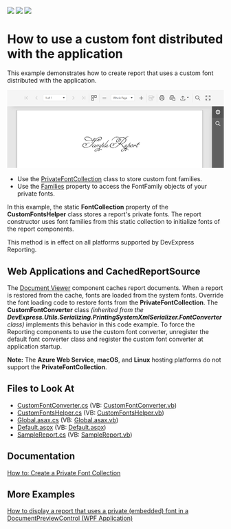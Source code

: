 <!-- default badges list -->
![](https://img.shields.io/endpoint?url=https://codecentral.devexpress.com/api/v1/VersionRange/128603777/2022.1)
[![](https://img.shields.io/badge/Open_in_DevExpress_Support_Center-FF7200?style=flat-square&logo=DevExpress&logoColor=white)](https://supportcenter.devexpress.com/ticket/details/E5198)
[![](https://img.shields.io/badge/📖_How_to_use_DevExpress_Examples-e9f6fc?style=flat-square)](https://docs.devexpress.com/GeneralInformation/403183)
<!-- default badges end -->

# How to use a custom font distributed with the application

This example demonstrates how to create report that uses a custom font distributed with the application.

![Report with Custom Fonts](./Images/report-with-custom-fonts.png)

* Use the [PrivateFontCollection](https://docs.microsoft.com/en-us/dotnet/api/system.drawing.text.privatefontcollection) class to store custom font families.
* Use the [Families](https://docs.microsoft.com/en-us/dotnet/api/system.drawing.text.fontcollection.families) property to access the FontFamily objects of your private fonts.

In this example, the static **FontCollection** property of the **CustomFontsHelper** class stores a report's private fonts.
The report constructor uses font families from this static collection to initialize fonts of the report components.

This method is in effect on all platforms supported by DevExpress Reporting.

## Web Applications and CachedReportSource

The [Document Viewer](https://docs.devexpress.com/XtraReports/17738/create-end-user-reporting-applications/web-reporting/asp-net-webforms-reporting/document-viewer) component caches report documents.
When a report is restored from the cache, fonts are loaded from the system fonts. Override the font loading code to restore fonts from the **PrivateFontCollection**.
The **CustomFontConverter** class *(inherited from the **DevExpress.Utils.Serializing.PrintingSystemXmlSerializer.FontConverter** class)* implements this behavior in this code example.
To force the Reporting components to use the custom font converter, unregister the default font converter class and register the custom font converter at application startup.

**Note:** The **Azure Web Service**, **macOS**, and **Linux** hosting platforms do not support the **PrivateFontCollection**.

## Files to Look At  

- [CustomFontConverter.cs](https://github.com/DevExpress-Examples/Reporting_how-to-use-a-private-font-a-custom-font-distributed-with-the-application-in-e5198/blob/18.2.11%2B/CS/E5198/CustomFontConverter.cs) (VB: [CustomFontConverter.vb](https://github.com/DevExpress-Examples/Reporting_how-to-use-a-private-font-a-custom-font-distributed-with-the-application-in-e5198/blob/18.2.11%2B/VB/E5198/CustomFontConverter.vb))  
- [CustomFontsHelper.cs](https://github.com/DevExpress-Examples/Reporting_how-to-use-a-private-font-a-custom-font-distributed-with-the-application-in-e5198/blob/18.2.11%2B/CS/E5198/CustomFontsHelper.cs) (VB: [CustomFontsHelper.vb](https://github.com/DevExpress-Examples/Reporting_how-to-use-a-private-font-a-custom-font-distributed-with-the-application-in-e5198/blob/18.2.11%2B/VB/E5198/CustomFontsHelper.vb)) 
- [Global.asax.cs](https://github.com/DevExpress-Examples/Reporting_how-to-use-a-private-font-a-custom-font-distributed-with-the-application-in-e5198/blob/18.2.11%2B/CS/E5198/Global.asax.cs) (VB: [Global.asax.vb](https://github.com/DevExpress-Examples/Reporting_how-to-use-a-private-font-a-custom-font-distributed-with-the-application-in-e5198/blob/18.2.11%2B/VB/E5198/Global.asax.vb)) 
- [Default.aspx](https://github.com/DevExpress-Examples/Reporting_how-to-use-a-private-font-a-custom-font-distributed-with-the-application-in-e5198/blob/18.2.11%2B/CS/E5198/Default.aspx) (VB: [Default.aspx](https://github.com/DevExpress-Examples/Reporting_how-to-use-a-private-font-a-custom-font-distributed-with-the-application-in-e5198/blob/18.2.11%2B/VB/E5198/Default.aspx))  
- [SampleReport.cs](https://github.com/DevExpress-Examples/Reporting_how-to-use-a-private-font-a-custom-font-distributed-with-the-application-in-e5198/blob/18.2.11%2B/CS/E5198/SampleReport.cs) (VB: [SampleReport.vb](https://github.com/DevExpress-Examples/Reporting_how-to-use-a-private-font-a-custom-font-distributed-with-the-application-in-e5198/blob/18.2.11%2B/VB/E5198/SampleReport.vb))  
  
## Documentation
[How to: Create a Private Font Collection](https://docs.microsoft.com/en-us/dotnet/desktop/winforms/advanced/how-to-create-a-private-font-collection?view=netframeworkdesktop-4.8)

## More Examples
[How to display a report that uses a private (embedded) font in a DocumentPreviewControl (WPF Application)](https://supportcenter.devexpress.com/ticket/details/e5083/how-to-display-a-report-that-uses-a-private-embedded-font-in-a-documentpreviewcontrol)
